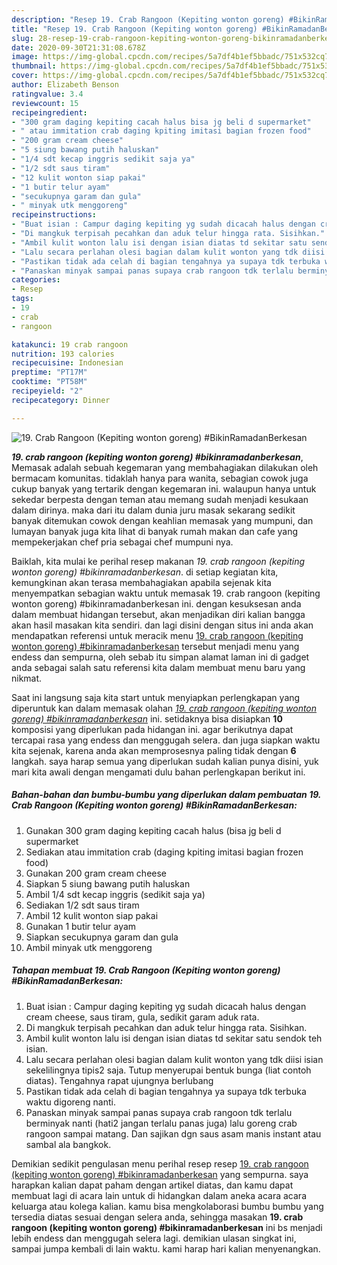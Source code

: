 ```yaml
---
description: "Resep 19. Crab Rangoon (Kepiting wonton goreng) #BikinRamadanBerkesan, Enak"
title: "Resep 19. Crab Rangoon (Kepiting wonton goreng) #BikinRamadanBerkesan, Enak"
slug: 28-resep-19-crab-rangoon-kepiting-wonton-goreng-bikinramadanberkesan-enak
date: 2020-09-30T21:31:08.678Z
image: https://img-global.cpcdn.com/recipes/5a7df4b1ef5bbadc/751x532cq70/19-crab-rangoon-kepiting-wonton-goreng-bikinramadanberkesan-foto-resep-utama.jpg
thumbnail: https://img-global.cpcdn.com/recipes/5a7df4b1ef5bbadc/751x532cq70/19-crab-rangoon-kepiting-wonton-goreng-bikinramadanberkesan-foto-resep-utama.jpg
cover: https://img-global.cpcdn.com/recipes/5a7df4b1ef5bbadc/751x532cq70/19-crab-rangoon-kepiting-wonton-goreng-bikinramadanberkesan-foto-resep-utama.jpg
author: Elizabeth Benson
ratingvalue: 3.4
reviewcount: 15
recipeingredient:
- "300 gram daging kepiting cacah halus bisa jg beli d supermarket"
- " atau immitation crab daging kpiting imitasi bagian frozen food"
- "200 gram cream cheese"
- "5 siung bawang putih haluskan"
- "1/4 sdt kecap inggris sedikit saja ya"
- "1/2 sdt saus tiram"
- "12 kulit wonton siap pakai"
- "1 butir telur ayam"
- "secukupnya garam dan gula"
- " minyak utk menggoreng"
recipeinstructions:
- "Buat isian : Campur daging kepiting yg sudah dicacah halus dengan cream cheese, saus tiram, gula, sedikit garam aduk rata."
- "Di mangkuk terpisah pecahkan dan aduk telur hingga rata. Sisihkan."
- "Ambil kulit wonton lalu isi dengan isian diatas td sekitar satu sendok teh isian."
- "Lalu secara perlahan olesi bagian dalam kulit wonton yang tdk diisi isian sekelilingnya tipis2 saja. Tutup menyerupai bentuk bunga (liat contoh diatas). Tengahnya rapat ujungnya berlubang"
- "Pastikan tidak ada celah di bagian tengahnya ya supaya tdk terbuka waktu digoreng nanti."
- "Panaskan minyak sampai panas supaya crab rangoon tdk terlalu berminyak nanti (hati2 jangan terlalu panas juga) lalu goreng crab rangoon sampai matang. Dan sajikan dgn saus asam manis instant atau sambal ala bangkok."
categories:
- Resep
tags:
- 19
- crab
- rangoon

katakunci: 19 crab rangoon 
nutrition: 193 calories
recipecuisine: Indonesian
preptime: "PT17M"
cooktime: "PT58M"
recipeyield: "2"
recipecategory: Dinner

---
```



![19. Crab Rangoon (Kepiting wonton goreng) #BikinRamadanBerkesan](https://img-global.cpcdn.com/recipes/5a7df4b1ef5bbadc/751x532cq70/19-crab-rangoon-kepiting-wonton-goreng-bikinramadanberkesan-foto-resep-utama.jpg)

<b><i>19. crab rangoon (kepiting wonton goreng) #bikinramadanberkesan</i></b>, Memasak adalah sebuah kegemaran yang membahagiakan dilakukan oleh bermacam komunitas. tidaklah hanya para wanita, sebagian cowok juga cukup banyak yang tertarik dengan kegemaran ini. walaupun hanya untuk sekedar berpesta dengan teman atau memang sudah menjadi kesukaan dalam dirinya. maka dari itu dalam dunia juru masak sekarang sedikit banyak ditemukan cowok dengan keahlian memasak yang mumpuni, dan lumayan banyak juga kita lihat di banyak rumah makan dan cafe yang mempekerjakan chef pria sebagai chef mumpuni nya.



Baiklah, kita mulai ke perihal resep makanan <i>19. crab rangoon (kepiting wonton goreng) #bikinramadanberkesan</i>. di setiap kegiatan kita, kemungkinan akan terasa membahagiakan apabila sejenak kita menyempatkan sebagian waktu untuk memasak 19. crab rangoon (kepiting wonton goreng) #bikinramadanberkesan ini. dengan kesuksesan anda dalam membuat hidangan tersebut, akan menjadikan diri kalian bangga akan hasil masakan kita sendiri. dan lagi disini dengan situs ini anda akan mendapatkan referensi untuk meracik menu <u>19. crab rangoon (kepiting wonton goreng) #bikinramadanberkesan</u> tersebut menjadi menu yang endess dan sempurna, oleh sebab itu simpan alamat laman ini di gadget anda sebagai salah satu referensi kita dalam membuat menu baru yang nikmat.


Saat ini langsung saja kita start untuk menyiapkan perlengkapan yang diperuntuk kan dalam memasak olahan <u><i>19. crab rangoon (kepiting wonton goreng) #bikinramadanberkesan</i></u> ini. setidaknya bisa disiapkan <b>10</b> komposisi yang diperlukan pada hidangan ini. agar berikutnya dapat tercapai rasa yang endess dan menggugah selera. dan juga siapkan waktu kita sejenak, karena anda akan memprosesnya paling tidak dengan <b>6</b> langkah. saya harap semua yang diperlukan sudah kalian punya disini, yuk mari kita awali dengan mengamati dulu bahan perlengkapan berikut ini.

<!--inarticleads1-->

##### Bahan-bahan dan bumbu-bumbu yang diperlukan dalam pembuatan 19. Crab Rangoon (Kepiting wonton goreng) #BikinRamadanBerkesan:

1. Gunakan 300 gram daging kepiting cacah halus (bisa jg beli d supermarket
1. Sediakan  atau immitation crab (daging kpiting imitasi bagian frozen food)
1. Gunakan 200 gram cream cheese
1. Siapkan 5 siung bawang putih haluskan
1. Ambil 1/4 sdt kecap inggris (sedikit saja ya)
1. Sediakan 1/2 sdt saus tiram
1. Ambil 12 kulit wonton siap pakai
1. Gunakan 1 butir telur ayam
1. Siapkan secukupnya garam dan gula
1. Ambil  minyak utk menggoreng




<!--inarticleads2-->

##### Tahapan membuat 19. Crab Rangoon (Kepiting wonton goreng) #BikinRamadanBerkesan:

1. Buat isian : Campur daging kepiting yg sudah dicacah halus dengan cream cheese, saus tiram, gula, sedikit garam aduk rata.
1. Di mangkuk terpisah pecahkan dan aduk telur hingga rata. Sisihkan.
1. Ambil kulit wonton lalu isi dengan isian diatas td sekitar satu sendok teh isian.
1. Lalu secara perlahan olesi bagian dalam kulit wonton yang tdk diisi isian sekelilingnya tipis2 saja. Tutup menyerupai bentuk bunga (liat contoh diatas). Tengahnya rapat ujungnya berlubang
1. Pastikan tidak ada celah di bagian tengahnya ya supaya tdk terbuka waktu digoreng nanti.
1. Panaskan minyak sampai panas supaya crab rangoon tdk terlalu berminyak nanti (hati2 jangan terlalu panas juga) lalu goreng crab rangoon sampai matang. Dan sajikan dgn saus asam manis instant atau sambal ala bangkok.




Demikian sedikit pengulasan menu perihal resep resep <u>19. crab rangoon (kepiting wonton goreng) #bikinramadanberkesan</u> yang sempurna. saya harapkan kalian dapat paham dengan artikel diatas, dan kamu dapat membuat lagi di acara lain untuk di hidangkan dalam aneka acara acara keluarga atau kolega kalian. kamu bisa mengkolaborasi bumbu bumbu yang tersedia diatas sesuai dengan selera anda, sehingga masakan <b>19. crab rangoon (kepiting wonton goreng) #bikinramadanberkesan</b> ini bs menjadi lebih endess dan menggugah selera lagi. demikian ulasan singkat ini, sampai jumpa kembali di lain waktu. kami harap hari kalian menyenangkan.
